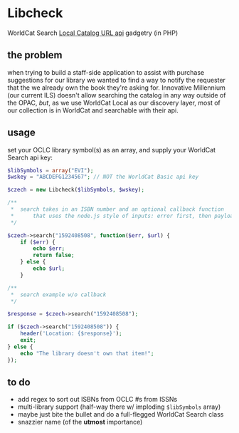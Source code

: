 # Libcheck
WorldCat Search [Local Catalog URL api](http://oclc.org/developer/documentation/worldcat-search-api/library-catalog-url) gadgetry (in PHP)


## the problem
when trying to build a staff-side application to assist with purchase suggestions for our library we wanted to find a way to notify the requester that the we already own the book they're asking for. Innovative Millennium (our current ILS) doesn't allow searching the catalog in any way outside of the OPAC, _but_, as we use WorldCat Local as our discovery layer, most of our collection is in WorldCat and searchable with their api. 

## usage
set your OCLC library symbol(s) as an array, and supply your WorldCat Search api key:

```php
$libSymbols = array("EVI");
$wskey = "ABCDEFG1234567"; // NOT the WorldCat Basic api key

$czech = new Libcheck($libSymbols, $wskey);

/**
 *  search takes in an ISBN number and an optional callback function
 *  	that uses the node.js style of inputs: error first, then payload
 */

$czech->search("1592408508", function($err, $url) {
	if ($err) {
    	echo $err;
        return false;
    } else {
    	echo $url;
    }

/**
 *  search example w/o callback
 */

$response = $czech->search("1592408508");

if ($czech->search("1592408508")) {
    header('Location: {$response}');
    exit;
} else {
    echo "The library doesn't own that item!";
});
```

## to do
* add regex to sort out ISBNs from OCLC #s from ISSNs
* multi-library support (half-way there w/ imploding `$libSymbols` array)
* maybe just bite the bullet and do a full-flegged WorldCat Search class
* snazzier name (of the __utmost__ importance)
